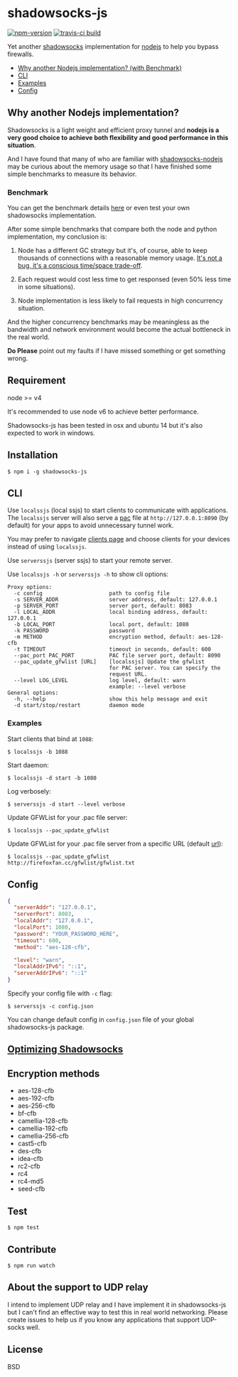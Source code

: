 # shadowsocks-js

[![npm-version](https://img.shields.io/npm/v/shadowsocks-js.svg?style=flat-square)](https://www.npmjs.com/package/shadowsocks-js)
[![travis-ci build](https://travis-ci.org/oyyd/shadowsocks-js.svg)](https://travis-ci.org/oyyd/shadowsocks-js)

Yet another [shadowsocks](https://shadowsocks.org/) implementation for [nodejs](https://github.com/shadowsocks/shadowsocks-nodejs) to help you bypass firewalls.

* [Why another Nodejs implementation? (with Benchmark)](https://github.com/oyyd/shadowsocks-js#why-another-nodejs-implementation)
* [CLI](https://github.com/oyyd/shadowsocks-js#cli)
* [Examples](https://github.com/oyyd/shadowsocks-js#examples)
* [Config](https://github.com/oyyd/shadowsocks-js#config)


## Why another Nodejs implementation?

Shadowsocks is a light weight and efficient proxy tunnel and __nodejs is a very good choice to achieve both flexibility and good performance in this situation__.

And I have found that many of who are familiar with [shadowsocks-nodejs](https://github.com/shadowsocks/shadowsocks-nodejs) may be curious about the memory usage so that I have finished some simple benchmarks to measure its behavior.

### Benchmark

You can get the benchmark details [here](benchmark/README.md) or even test your own shadowsocks implementation.

After some simple benchmarks that compare both the node and python implementation, my conclusion is:

1. Node has a different GC strategy but it's, of course, able to keep thousands of connections with a reasonable memory usage. [It's not a bug, it's a conscious time/space trade-off](https://github.com/nodejs/node-v0.x-archive/issues/4525).

2. Each request would cost less time to get responsed (even 50% less time in some situations).

3. Node implementation is less likely to fail requests in high concurrency situation.

And the higher concurrency benchmarks may be meaningless as the bandwidth and network environment would become the actual bottleneck in the real world.

**Do Please** point out my faults if I have missed something or get something wrong.

## Requirement

node >= v4

It's recommended to use node v6 to achieve better performance.

Shadowsocks-js has been tested in osx and ubuntu 14 but it's also expected to work in
windows.

## Installation

```
$ npm i -g shadowsocks-js
```

## CLI

Use `localssjs` (local ssjs) to start clients to communicate with applications. The `localssjs` server will also serve a [pac](https://en.wikipedia.org/wiki/PAC) file at `http://127.0.0.1:8090` (by default) for your apps to avoid unnecessary tunnel work.

You may prefer to navigate [clients page](https://shadowsocks.org/en/download/clients.html) and choose clients for your devices instead of using `localssjs`.

Use `serverssjs` (server ssjs) to start your remote server.

Use `localssjs -h` or `serverssjs -h` to show cli options:

```
Proxy options:
  -c config                     path to config file
  -s SERVER_ADDR                server address, default: 127.0.0.1
  -p SERVER_PORT                server port, default: 8083
  -l LOCAL_ADDR                 local binding address, default: 127.0.0.1
  -b LOCAL_PORT                 local port, default: 1080
  -k PASSWORD                   password
  -m METHOD                     encryption method, default: aes-128-cfb
  -t TIMEOUT                    timeout in seconds, default: 600
  --pac_port PAC_PORT           PAC file server port, default: 8090
  --pac_update_gfwlist [URL]    [localssjs] Update the gfwlist
                                for PAC server. You can specify the
                                request URL.
  --level LOG_LEVEL             log level, default: warn
                                example: --level verbose
General options:
  -h, --help                    show this help message and exit
  -d start/stop/restart         daemon mode
```

### Examples

Start clients that bind at `1088`:

```
$ localssjs -b 1088
```

Start daemon:

```
$ localssjs -d start -b 1080
```

Log verbosely:

```
$ serverssjs -d start --level verbose
```

Update GFWList for your .pac file server:

```
$ localssjs --pac_update_gfwlist
```

Update GFWList for your .pac file server from a specific URL (default [url](https://raw.githubusercontent.com/gfwlist/gfwlist/master/gfwlist.txt)):

```
$ localssjs --pac_update_gfwlist http://firefoxfan.cc/gfwlist/gfwlist.txt
```

## Config

```json
{
  "serverAddr": "127.0.0.1",
  "serverPort": 8083,
  "localAddr": "127.0.0.1",
  "localPort": 1080,
  "password": "YOUR_PASSWORD_HERE",
  "timeout": 600,
  "method": "aes-128-cfb",

  "level": "warn",
  "localAddrIPv6": "::1",
  "serverAddrIPv6": "::1"
}
```

Specify your config file with `-c` flag:

```
$ serverssjs -c config.json
```

You can change default config in `config.json` file of your global shadowsocks-js
package.

## [Optimizing Shadowsocks](https://github.com/Long-live-shadowsocks/shadowsocks/wiki/Optimizing-Shadowsocks)

## Encryption methods

* aes-128-cfb
* aes-192-cfb
* aes-256-cfb
* bf-cfb
* camellia-128-cfb
* camellia-192-cfb
* camellia-256-cfb
* cast5-cfb
* des-cfb
* idea-cfb
* rc2-cfb
* rc4
* rc4-md5
* seed-cfb

## Test

```
$ npm test
```

## Contribute

```
$ npm run watch
```

## About the support to UDP relay

I intend to implement UDP relay and I have implement it in shadowsocks-js
but I can't find an effective way to test this in real world networking.
Please create issues to help us if you know any applications that support
UDP-socks well.

## License

BSD
